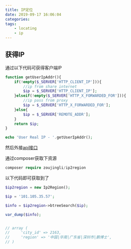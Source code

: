 ```yaml
---
title: IP定位
date: 2019-09-17 16:06:04
categories:
tags:
	- locating
	- ip
---
```


## 获得IP

通过以下代码可获得客户端IP

```php
function getUserIpAddr(){
    if(!empty($_SERVER['HTTP_CLIENT_IP'])){
        //ip from share internet
        $ip = $_SERVER['HTTP_CLIENT_IP'];
    }elseif(!empty($_SERVER['HTTP_X_FORWARDED_FOR'])){
        //ip pass from proxy
        $ip = $_SERVER['HTTP_X_FORWARDED_FOR'];
    }else{
        $ip = $_SERVER['REMOTE_ADDR'];
    }
    return $ip;
}

echo 'User Real IP - '.getUserIpAddr();

```

然后外接[api接口](https://github.com/zoujingli/ip2region)

通过composer获取下资源

```php
composer require zoujingli/ip2region
```
以下代码即可获取到了

```php
$ip2region = new Ip2Region();

$ip = '101.105.35.57';

$info = $ip2region->btreeSearch($ip);

var_dump($info);


// array (
//     'city_id' => 2163,
//     'region' => '中国|华南|广东省|深圳市|鹏博士',
// )

```


